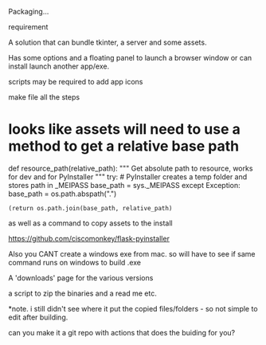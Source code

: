 
Packaging...


requirement

A solution that can bundle tkinter, a server and some assets.

Has some options and a floating panel to launch a browser window or can install launch another app/exe.


scripts may be required to add app icons

make file all the steps




# looks like assets will need to use a method to get a relative base path

def resource_path(relative_path):
    """ Get absolute path to resource, works for dev and for PyInstaller """
    try:
        # PyInstaller creates a temp folder and stores path in _MEIPASS
        base_path = sys._MEIPASS
    except Exception:
        base_path = os.path.abspath(".")

    (return os.path.join(base_path, relative_path)



as well as a command to copy assets to the install

  https://github.com/ciscomonkey/flask-pyinstaller




Also you CANT create a windows exe from mac. so will have to see if same command runs on windows to build .exe



A 'downloads' page for the various versions

a script to zip the binaries and a read me etc.



*note. i still didn't see where it put the copied files/folders - so not simple to edit after building.



can you make it a git repo with actions that does the buiding for you?


